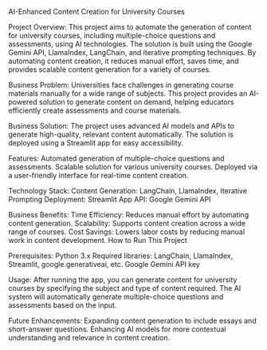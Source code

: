 AI-Enhanced Content Creation for University Courses



Project Overview:
This project aims to automate the generation of content for university courses, including multiple-choice questions and assessments, using AI technologies. The solution is built using the Google Gemini API, LlamaIndex, LangChain, and iterative prompting techniques. By automating content creation, it reduces manual effort, saves time, and provides scalable content generation for a variety of courses.

Business Problem:
Universities face challenges in generating course materials manually for a wide range of subjects. This project provides an AI-powered solution to generate content on demand, helping educators efficiently create assessments and course materials.

Business Solution:
The project uses advanced AI models and APIs to generate high-quality, relevant content automatically. The solution is deployed using a Streamlit app for easy accessibility.

Features:
Automated generation of multiple-choice questions and assessments.
Scalable solution for various university courses.
Deployed via a user-friendly interface for real-time content creation.

Technology Stack:
Content Generation: LangChain, LlamaIndex, Iterative Prompting
Deployment: Streamlit App
API: Google Gemini API


Business Benefits:
Time Efficiency: Reduces manual effort by automating content generation.
Scalability: Supports content creation across a wide range of courses.
Cost Savings: Lowers labor costs by reducing manual work in content development.
How to Run This Project


Prerequisites:
Python 3.x
Required libraries: LangChain, LlamaIndex, Streamlit, google.generativeai, etc.
Google Gemini API key

Usage:
After running the app, you can generate content for university courses by specifying the subject and type of content required. The AI system will automatically generate multiple-choice questions and assessments based on the input.


Future Enhancements:
Expanding content generation to include essays and short-answer questions.
Enhancing AI models for more contextual understanding and relevance in content creation.

